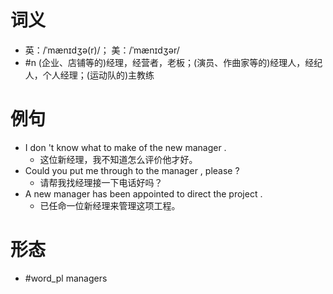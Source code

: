 # 词义
- 英：/ˈmænɪdʒə(r)/； 美：/ˈmænɪdʒər/
- #n (企业、店铺等的)经理，经营者，老板；(演员、作曲家等的)经理人，经纪人，个人经理；(运动队的)主教练
# 例句
- I don 't know what to make of the new manager .
	- 这位新经理，我不知道怎么评价他才好。
- Could you put me through to the manager , please ?
	- 请帮我找经理接一下电话好吗？
- A new manager has been appointed to direct the project .
	- 已任命一位新经理来管理这项工程。
# 形态
- #word_pl managers
